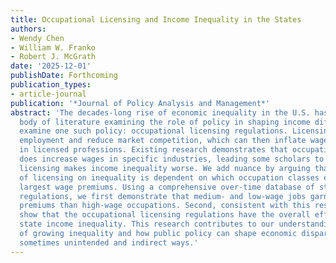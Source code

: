 ```yaml
---
title: Occupational Licensing and Income Inequality in the States
authors:
- Wendy Chen
- William W. Franko
- Robert J. McGrath
date: '2025-12-01'
publishDate: Forthcoming
publication_types:
- article-journal
publication: '*Journal of Policy Analysis and Management*'
abstract: 'The decades-long rise of economic inequality in the U.S. has led to a growing
  body of literature examining the role of policy in shaping income differences. We
  examine one such policy: occupational licensing regulations. Licensing can restrict
  employment and reduce market competition, which can then inflate wages for those
  in licensed professions. Existing research demonstrates that occupational licensure
  does increase wages in specific industries, leading some scholars to argue that
  licensing makes income inequality worse. We add nuance by arguing that the effect
  of licensing on inequality is dependent on which occupation classes experience the
  largest wage premiums. Using a comprehensive over-time database of state licensing
  regulations, we first demonstrate that medium- and low-wage jobs garner larger wage
  premiums than high-wage occupations. Second, consistent with this result we then
  show that the occupational licensing regulations have the overall effect of reducing
  state income inequality. This research contributes to our understanding of the causes
  of growing inequality and how public policy can shape economic disparities through
  sometimes unintended and indirect ways.'
---
```

